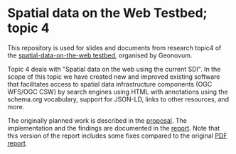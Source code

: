 # Spatial data on the Web Testbed; topic 4

This repository is used for slides and documents from research topic4 of the [spatial-data-on-the-web testbed](http://www.geonovum.nl/onderwerp-artikel/testbed-locatie-data-het-web), organised by Geonovum.

Topic 4 deals with "Spatial data on the web using the current SDI". In the scope of this topic we have created new and improved existing software that facilitates access to spatial data infrastructure components (OGC WFS/OGC CSW) by search engines using HTML with annotations using the schema.org vocabulary, support for JSON-LD, links to other resources, and more. 

The originally planned work is described in the [proposal](Proposal_topic_4_ii_GeoCat_LDF.pdf). The implementation and the findings are documented in the [report](http://geo4web-testbed.github.io/topic4/). Note that this version of the report includes some fixes compared to the original [PDF report](spatial-data-on-the-web-using-sdi-report.pdf).
